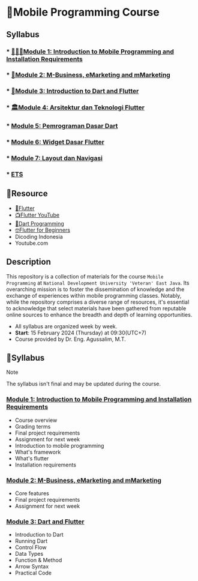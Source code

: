 # 📱Mobile Programming Course

## Syllabus
### * [🙋🏻‍♂️Module 1: Introduction to Mobile Programming and Installation Requirements](#module-1-introduction-to-mobile-programming-and-installation-requirements)
### * [📱Module 2: M-Business, eMarketing and mMarketing](#module-2-m-business-emarketing-and-mmarketing)
### * [🎯Module 3: Introduction to Dart and Flutter](#module-3-dart-and-flutter)
### * [🏛️Module 4: Arsitektur dan Teknologi Flutter]()
### * [Module 5: Pemrograman Dasar Dart]()
### * [Module 6: Widget Dasar Flutter]()
### * [Module 7: Layout dan Navigasi]()
### * [ETS]()

## 🔗Resource
- [📱Flutter](https://docs.flutter.dev/cookbook)
- [📺Flutter YouTube](https://www.youtube.com/flutterdev)
- [🎯Dart Programming](https://dart.dev/guides/language/language-tour)
- [🤓Flutter for Beginners](https://github.com/PacktPublishing/Flutter-for-Beginners-Second-Edition)
- Dicoding Indonesia
- Youtube.com


## Description
This repository is a collection of materials for the course `Mobile Programming` at `National Development University 'Veteran' East Java`. Its overarching mission is to foster the dissemination of knowledge and the exchange of experiences within mobile programming classes. Notably, while the repository comprises a diverse range of resources, it's essential to acknowledge that select materials have been gathered from reputable online sources to enhance the breadth and depth of learning opportunities.
- All syllabus are organized week by week.
- **Start**: 15 February 2024 (Thursday) at 09:30(UTC+7)
- Course provided by Dr. Eng. Agussalim, M.T.

## 📔Syllabus
> [!NOTE] 
> The syllabus isn't final and may be updated during the course.

### [Module 1: Introduction to Mobile Programming and Installation Requirements](01-intro-to-mobile/)
- Course overview
- Grading terms
- Final project requirements
- Assignment for next week
- Introduction to mobile programming
- What's framework
- What's flutter
- Installation requirements

### [Module 2: M-Business, eMarketing and mMarketing](02-business-mobile/)
- Core features
- Final project requirements
- Assignment for next week

### [Module 3: Dart and Flutter](03-dart-flutter/)
- Introduction to Dart
- Running Dart
- Control Flow
- Data Types
- Function & Method
- Arrow Syntax
- Practical Code

